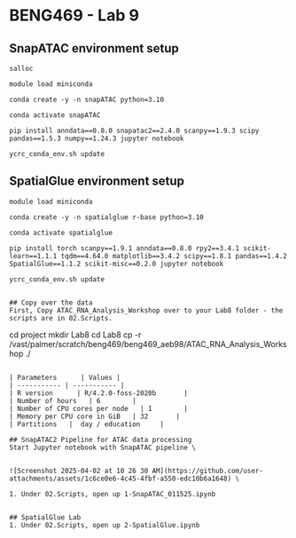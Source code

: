 # BENG469 - Lab 9 

## SnapATAC environment setup 

```
salloc
```
```
module load miniconda
```
```
conda create -y -n snapATAC python=3.10
```
```
conda activate snapATAC
```
```
pip install anndata==0.8.0 snapatac2==2.4.0 scanpy==1.9.3 scipy pandas==1.5.3 numpy==1.24.3 jupyter notebook
```
```
ycrc_conda_env.sh update
```

##  SpatialGlue environment setup 
```
module load miniconda
```
```
conda create -y -n spatialglue r-base python=3.10
```
```
conda activate spatialglue
```
```
pip install torch scanpy==1.9.1 anndata==0.8.0 rpy2==3.4.1 scikit-learn==1.1.1 tqdm==4.64.0 matplotlib==3.4.2 scipy==1.8.1 pandas==1.4.2 SpatialGlue==1.1.2 scikit-misc==0.2.0 jupyter notebook
```
```
ycrc_conda_env.sh update
```

```

## Copy over the data 
First, Copy ATAC_RNA_Analysis_Workshop over to your Lab8 folder - the scripts are in 02.Scripts. 
```
cd project
mkdir Lab8
cd Lab8
cp -r /vast/palmer/scratch/beng469/beng469_aeb98/ATAC_RNA_Analysis_Workshop ./
```

| Parameters      | Values |
| ----------- | ----------- |
| R version      | R/4.2.0-foss-2020b       |
| Number of hours   | 6        |
| Number of CPU cores per node   | 1        |
| Memory per CPU core in GiB   | 32       |
| Partitions   |  day / education     |

## SnapATAC2 Pipeline for ATAC data processing 
Start Jupyter notebook with SnapATAC pipeline \


![Screenshot 2025-04-02 at 10 26 30 AM](https://github.com/user-attachments/assets/1c6ce0e6-4c45-4fbf-a550-edc10b6a1648) \

1. Under 02.Scripts, open up 1-SnapATAC_011525.ipynb


## SpatialGlue Lab 
1. Under 02.Scripts, open up 2-SpatialGlue.ipynb
